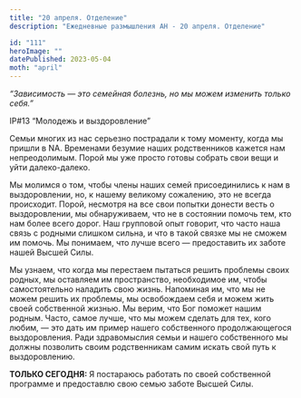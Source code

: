 ```yaml
---
title: "20 апреля. Отделение"
description: "Ежедневные размышления АН - 20 апреля. Отделение"

id: "111"
heroImage: ""
datePublished: 2023-05-04
moth: "april"
---
```


_“Зависимость — это семейная болезнь, но мы можем изменить только себя.”_

IP#13 “Молодежь и выздоровление”

Семьи многих из нас серьезно пострадали к тому моменту, когда мы пришли в NA.
Временами безумие наших родственников кажется нам непреодолимым. Порой мы уже
просто готовы собрать свои вещи и уйти далеко-далеко.

Мы молимся о том, чтобы члены наших семей присоединились к нам в
выздоровлении, но, к нашему великому сожалению, это не всегда происходит.
Порой, несмотря на все свои попытки донести весть о выздоровлении, мы
обнаруживаем, что не в состоянии помочь тем, кто нам более всего дорог. Наш
групповой опыт говорит, что часто наша связь с родными слишком сильна, и что в
такой связке мы не сможем им помочь. Мы понимаем, что лучше всего —
предоставить их заботе нашей Высшей Силы.

Мы узнаем, что когда мы перестаем пытаться решить проблемы своих родных, мы
оставляем им пространство, необходимое им, чтобы самостоятельно наладить свою
жизнь. Напоминая им, что мы не можем решить их проблемы, мы освобождаем себя и
можем жить своей собственной жизнью. Мы верим, что Бог поможет нашим родным.
Часто, самое лучше, что мы можем сделать для тех, кого любим, — это дать им
пример нашего собственного продолжающегося выздоровления. Ради здравомыслия
семьи и нашего собственного мы должны позволить своим родственникам самим
искать свой путь к выздоровлению.

**ТОЛЬКО СЕГОДНЯ:** Я постараюсь работать по своей собственной программе и
предоставлю свою семью заботе Высшей Силы.
